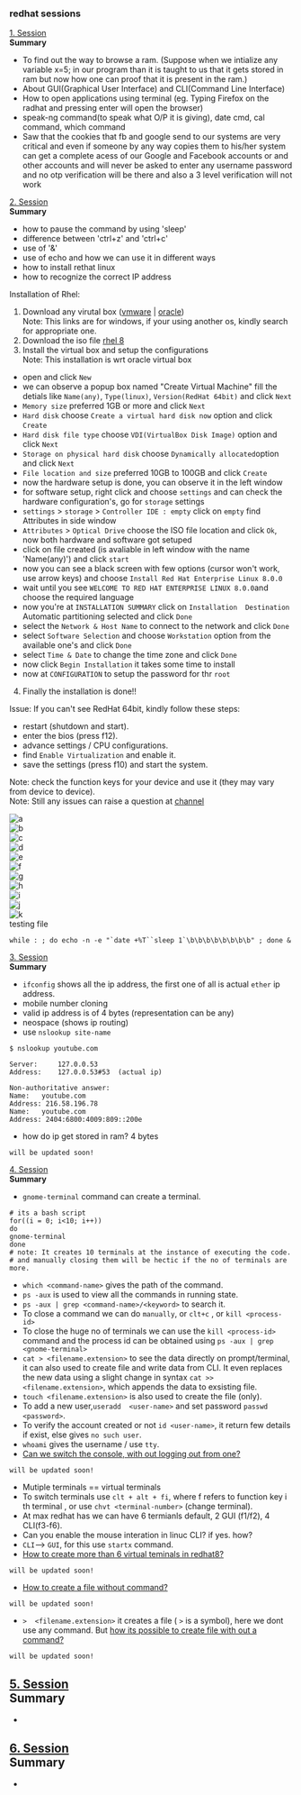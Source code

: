 ### redhat sessions     
[1. Session](https://youtu.be/8Q83qs2MAVA)      
**Summary**      
-  To find out the way to browse a ram. (Suppose when we intialize any variable x=5; in our program than it is taught to us that it gets stored in ram but now how one can proof that it is present in the ram.) 
-  About GUI(Graphical User Interface) and CLI(Command Line Interface) 
-  How to open applications using terminal (eg. Typing Firefox on the radhat and pressing enter will open the browser) 
-  speak-ng command(to speak what O/P it is giving), date cmd, cal command, which command 
-  Saw that the cookies that fb and google send to our systems are very critical and even if someone by any way copies them to his/her system can get a complete acess of our Google and Facebook accounts or and other accounts and will never be asked to enter any username password and no otp verification will be there and also  a 3 level verification will not work

[2. Session](https://youtu.be/JBNvnINsswo)      
**Summary** 
-  how to pause the command by using 'sleep'
-  difference between 'ctrl+z' and 'ctrl+c'
-  use of '&'
-  use of echo and how we can use it in different ways
-  how to install rethat linux 
-  how to recognize the correct IP address

Installation of Rhel:
1. Download any virutal box ([vmware](https://www.vmware.com/in/products/workstation-pro/workstation-pro-evaluation.html) | [oracle](https://www.oracle.com/in/virtualization/technologies/vm/downloads/virtualbox-downloads.html))     
Note: This links are for windows, if your using another os, kindly search for appropriate one.
2. Download the iso file [rhel 8](https://ia801004.us.archive.org/4/items/rhel-8.0-x86_64-dvd/rhel-8.0-x86_64-dvd_archive.torrent)    
3. Install the virtual box and setup the configurations     
Note:  This installation is wrt oracle virtual box
-  open and click `New`
-  we can observe a popup box named "Create Virtual Machine" fill the detials like `Name(any)`, `Type(linux)`, `Version(RedHat 64bit)` and click `Next`   
-  `Memory size` preferred 1GB or more and click `Next`
-  `Hard disk` choose `Create a virtual hard disk now` option and click `Create`
-  `Hard disk file type` choose `VDI(VirtualBox Disk Image)` option and click `Next`
-  `Storage on physical hard disk` choose `Dynamically allocated`option and click `Next`
-  `File location and size` preferred 10GB to 100GB and click `Create`
-  now the hardware setup is done, you can observe it in the left window
-  for software setup, right click and choose `settings` and can check the hardware configuration's, go for `storage` settings
-  `settings` > `storage` > `Controller IDE : empty` click on `empty` find Attributes in side window
-  `Attributes` > `Optical Drive` choose the ISO file location and click `Ok`, now both hardware and software got setuped
-  click on file created (is avaliable in left window with the name 'Name(any)') and click `start`
-  now you can see a black screen with few options (cursor won't work, use arrow keys) and choose `Install Red Hat Enterprise Linux 8.0.0`
-  wait until you see `WELCOME TO RED HAT ENTERPRISE LINUX 8.0.0`and choose the required language
-  now you're at `INSTALLATION SUMMARY` click on `Installation  Destination` Automatic partitioning selected and click `Done`
-  select the `Network & Host Name` to connect to the network and click `Done`
-  select `Software Selection` and choose `Workstation` option from the available one's and click `Done`
-  select `Time & Date` to change the time zone and click `Done`
- now click `Begin Installation` it takes some time to install
- now at `CONFIGURATION` to setup the password for thr `root`

4. Finally the installation is done!!

Issue: If you can't see RedHat 64bit, kindly follow these steps:
-  restart (shutdown and start).
-  enter the bios (press f12). 
-  advance settings / CPU configurations.
-  find `Enable Virtualization` and enable it.
-  save the settings (press f10) and start the system.

Note: check the function keys for your device and use it (they may vary from device to device).     
Note: Still any issues can raise a question at [channel](https://discord.com/channels/740913042413584425/741900875043438710) 


![a](https://github.com/AdicherlaVenkataSai/iiec-python/blob/master/linux%20resources/2.a.session.png)      
![b](https://github.com/AdicherlaVenkataSai/iiec-python/blob/master/linux%20resources/2.b.session.png)      
![c](https://github.com/AdicherlaVenkataSai/iiec-python/blob/master/linux%20resources/2.c.session.png)      
![d](https://github.com/AdicherlaVenkataSai/iiec-python/blob/master/linux%20resources/2.d.session.png)      
![e](https://github.com/AdicherlaVenkataSai/iiec-python/blob/master/linux%20resources/2.e.session.png)      
![f](https://github.com/AdicherlaVenkataSai/iiec-python/blob/master/linux%20resources/2.f.session.png)      
![g](https://github.com/AdicherlaVenkataSai/iiec-python/blob/master/linux%20resources/2.g.session.png)      
![h](https://github.com/AdicherlaVenkataSai/iiec-python/blob/master/linux%20resources/2.h.session.png)      
![i](https://github.com/AdicherlaVenkataSai/iiec-python/blob/master/linux%20resources/2.i.session.png)      
![j](https://github.com/AdicherlaVenkataSai/iiec-python/blob/master/linux%20resources/2.j.session.png)      
![k](https://github.com/AdicherlaVenkataSai/iiec-python/blob/master/linux%20resources/2.k.session.png)      
testing file
```
while : ; do echo -n -e "`date +%T``sleep 1`\b\b\b\b\b\b\b\b" ; done &
```
[3. Session](https://youtu.be/lpZysBJ2CRA)      
**Summary**
-  `ifconfig` shows all the ip address, the first one of all is actual `ether` ip address.
-  mobile number cloning
-  valid ip address is of 4 bytes (representation can be any)
-  neospace (shows ip routing)
-  use `nslookup site-name`
```
$ nslookup youtube.com

Server:		127.0.0.53
Address:	127.0.0.53#53  (actual ip)

Non-authoritative answer:
Name:	youtube.com
Address: 216.58.196.78
Name:	youtube.com
Address: 2404:6800:4009:809::200e
```
-  how do ip get stored in ram? 4 bytes
```
will be updated soon!
```

[4. Session](https://youtu.be/aPyJQVC6R9E)      
**Summary**     
-  `gnome-terminal` command can create a terminal.

```
# its a bash script
for((i = 0; i<10; i++))
do
gnome-terminal
done
# note: It creates 10 terminals at the instance of executing the code.
# and manually closing them will be hectic if the no of terminals are more.
```
-  `which <command-name>` gives the path of the command.
-  `ps -aux` is used to view all the commands in running state.
-  `ps -aux | grep <command-name>/<keyword>` to search it.
-  To close a command we can do `manually`, or `clt+c` , or `kill <process-id>`
-  To close the huge no of terminals we can use the `kill <process-id>` command and the process id can be obtained using `ps -aux | grep <gnome-terminal>`
-  `cat > <filename.extension>` to see the data directly on prompt/terminal, it can also used to create file and write data from CLI. It even replaces the new data
using a slight change in syntax `cat >> <filename.extension>`, which appends the data to exsisting file.
-  `touch <filename.extension>` is also used  to create the file (only).
-  To add a new user,`useradd  <user-name>` and set password `passwd  <password>`.
-  To verify the account created or not `id <user-name>`, it return few details if exist, else  gives `no such user`.
-  `whoami` gives the username / use `tty`.   
-  [Can we switch the console, with out logging out from one?]()
```
will be updated soon!
```
-  Mutiple terminals == virtual terminals
-  To switch terminals use `clt + alt + fi`, where f refers to function key i th terminal , or use `chvt <terminal-number>` (change terminal). 
-  At max redhat has we can have 6 termianls default, 2 GUI (f1/f2), 4 CLI(f3-f6).
-  Can you enable the mouse interation in linuc CLI? if yes. how?
-  `CLI`--> `GUI`, for this use `startx` command.
-  [How to create more than 6 virtual teminals in redhat8?]()
```
will be updated soon!
```
-  [How to create a file without command?]()
```
will be updated soon!
```
-  `>  <filename.extension>` it creates a file ( `>` is a symbol), here we dont use any command. But [how its possible to create file with out a command?]()
```
will be updated soon!
```

[5. Session](https://www.youtube.com/watch?v=nXJEe8WoBmg&feature=youtu.be)      
**Summary** 
-  
-  

[6. Session](https://www.youtube.com/watch?v=23u8LKt6uSw&feature=youtu.be)      
**Summary** 
-  
-  
